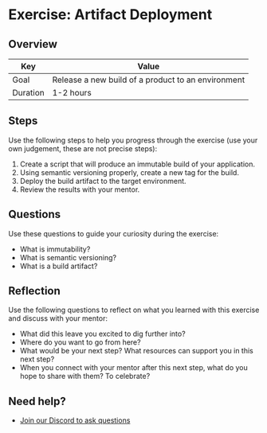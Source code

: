 # Exercise: Artifact Deployment

## Overview

| Key | Value |
| --- | --- |
| Goal | Release a new build of a product to an environment |
| Duration | 1-2 hours |


## Steps

Use the following steps to help you progress through the exercise (use your own judgement, these are not precise steps):

1. Create a script that will produce an immutable build of your application. 
2. Using semantic versioning properly, create a new tag for the build.
3. Deploy the build artifact to the target environment.
4. Review the results with your mentor. 

## Questions

Use these questions to guide your curiosity during the exercise:

- What is immutability?
- What is semantic versioning?
- What is a build artifact?

## Reflection

Use the following questions to reflect on what you learned with this exercise and discuss with your mentor:

- What did this leave you excited to dig further into? 
- Where do you want to go from here?
- What would be your next step? What resources can support you in this next step?
- When you connect with your mentor after this next step, what do you hope to share with them? To celebrate? 

## Need help?

- [Join our Discord to ask questions](https://discord.gg/bDVYvG3Czd)
